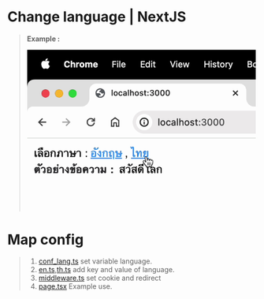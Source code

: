# Change language | NextJS
> **Example :**
> 
>![chang_lan.gif](chang_lan.gif)

# Map config
> 1. [conf_lang.ts](app%2Flang%2Fconf_lang.ts) set variable language.
> 2. [en.ts](app%2Flang%2Fen.ts),[th.ts](app%2Flang%2Fth.ts) add key and value of language.
> 3. [middleware.ts](middleware.ts) set cookie and redirect
> 4. [page.tsx](app%2Fpage.tsx) Example use.
